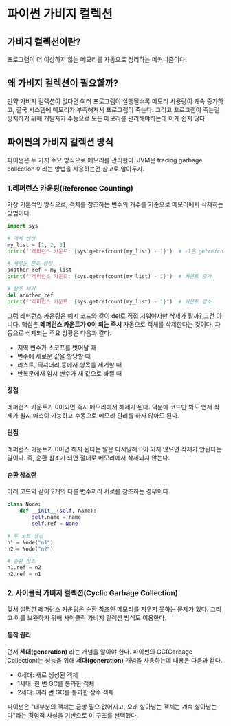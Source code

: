 # 파이썬 가비지 컬렉션

## 가비지 컬렉션이란?

프로그램이 더 이상하지 않는 메모리를 자동으로 정리하는 메커니즘이다.

## 왜 가비지 컬렉션이 필요할까?

만약 가비지 컬렉션이 없다면 여러 프로그램이 실행될수록 메모리 사용량이 계속 증가하고, 결국 시스템에 메모리가 부족해져서 프로그램이 죽는다.
그리고 프로그램이 죽는걸 방지하기 위해 개발자가 수동으로 모든 메모리를 관리해야하는데 이게 쉽지 않다.

## 파이썬의 가비지 컬렉션 방식

파이썬은 두 가지 주요 방식으로 메모리를 관리한다. JVM은 tracing garbage collection 이라는 방법을 사용하는건 참고로 알아두자.

### 1.레퍼런스 카운팅(Reference Counting)

가장 기본적인 방식으로, 객체를 참조하는 변수의 개수를 기준으로 메모리에서 삭제하는 방법이다.

```python
import sys

# 객체 생성
my_list = [1, 2, 3]
print(f"레퍼런스 카운트: {sys.getrefcount(my_list) - 1}")  # -1은 getrefcount 자체 참조 제외

# 새로운 참조 생성
another_ref = my_list
print(f"레퍼런스 카운트: {sys.getrefcount(my_list) - 1}")  # 카운트 증가

# 참조 제거
del another_ref
print(f"레퍼런스 카운트: {sys.getrefcount(my_list) - 1}")  # 카운트 감소
```

그럼 레퍼런스 카운팅은 예시 코드와 같이 del로 직접 지워야지만 삭제가 될까? 그건 아니다.
핵심은 **레퍼런스 카운트가 0이 되는 즉시** 자동으로 객체를 삭제한다는 것이다.
자동으로 삭제되는 주요 상황은 다음과 같다.

- 지역 변수가 스코프를 벗어날 때
- 변수에 새로운 값을 할당할 때
- 리스트, 딕셔너리 등에서 항목을 제거할 때
- 반복문에서 임시 변수가 새 값으로 바뀔 때

#### 장점

레퍼런스 카운트가 0이되면 즉시 메모리에서 해제가 된다. 덕분에 코드만 봐도 언제 삭제가 될지 예측이 가능하고 수동으로 메모리 관리를 하지 않아도 된다.

#### 단점

레퍼런스 카운트가 0이면 해지 된다는 말은 다시말해 0이 되지 않으면 삭제가 안된다는 말이다.
즉, 순환 참조가 되면 절대로 메모리에서 삭제되지 않는다.

#### 순환 참조란

아래 코드와 같이 2개의 다른 변수끼리 서로를 참조하는 경우이다.

```python
class Node:
    def __init__(self, name):
        self.name = name
        self.ref = None

# 두 노드 생성
n1 = Node("n1")
n2 = Node("n2")

# 순환 참조
n1.ref = n2
n2.ref = n1
```

### 2. 사이클릭 가비지 컬렉션(Cyclic Garbage Collection)

앞서 설명한 레퍼런스 카운팅은 순환 참조인 메모리를 지우지 못하는 문제가 있다. 그리고 이를 보완하기 위해 사이클릭 가비지 컬렉션 방식도 이용한다.

#### 동작 원리

먼저 **세대(generation)** 라는 개념을 알아야 한다. 파이썬의 GC(Garbage Collection)는 성능을 위해 **세대(generation)** 개념을 사용하는데 내용은 다음과 같다.

- 0세대: 새로 생성된 객체
- 1세대: 한 번 GC를 통과한 객체
- 2세대: 여러 번 GC를 통과한 장수 객체

파이썬은 "대부분의 객체는 금방 필요 없어지고, 오래 살아남는 객체는 계속 살아남는다"라는 경험적 사실을 기반으로 이 구조를 선택했다.
